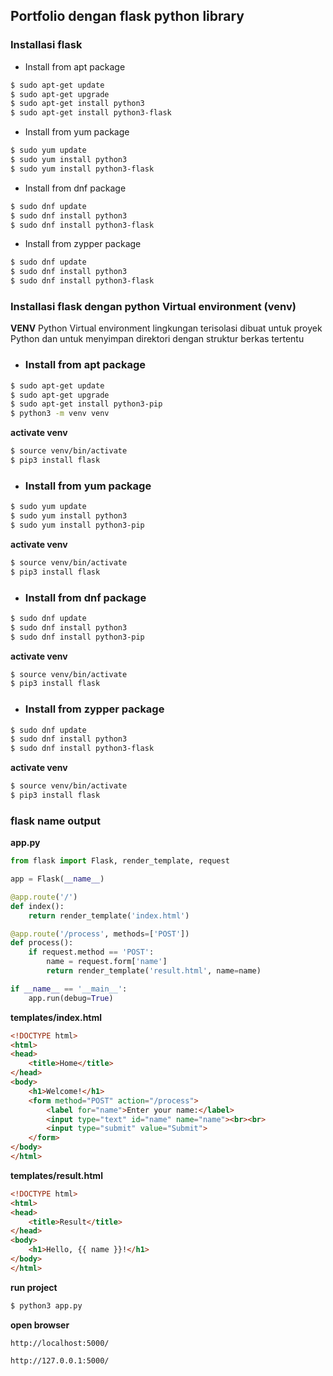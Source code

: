## Portfolio dengan flask python library
### Installasi flask
- Install from apt package
```bash
$ sudo apt-get update
$ sudo apt-get upgrade
$ sudo apt-get install python3
$ sudo apt-get install python3-flask
```

- Install from yum package
```bash
$ sudo yum update
$ sudo yum install python3
$ sudo yum install python3-flask
```

- Install from dnf package
```bash
$ sudo dnf update
$ sudo dnf install python3
$ sudo dnf install python3-flask
```

- Install from zypper package
```bash
$ sudo dnf update
$ sudo dnf install python3
$ sudo dnf install python3-flask
```

### Installasi flask dengan python Virtual environment (venv)
**VENV** Python Virtual environment lingkungan terisolasi dibuat untuk proyek Python dan untuk menyimpan direktori dengan struktur berkas tertentu
- ### Install from apt package
```bash
$ sudo apt-get update
$ sudo apt-get upgrade
$ sudo apt-get install python3-pip
$ python3 -m venv venv
```
**activate venv**
```bash
$ source venv/bin/activate
$ pip3 install flask
```

- ### Install from yum package
```bash
$ sudo yum update
$ sudo yum install python3
$ sudo yum install python3-pip
```
**activate venv**
```bash
$ source venv/bin/activate
$ pip3 install flask
```


- ### Install from dnf package
```bash
$ sudo dnf update
$ sudo dnf install python3
$ sudo dnf install python3-pip
```
**activate venv**
```bash
$ source venv/bin/activate
$ pip3 install flask
```

- ### Install from zypper package
```bash
$ sudo dnf update
$ sudo dnf install python3
$ sudo dnf install python3-flask
```
**activate venv**
```bash
$ source venv/bin/activate
$ pip3 install flask
```

### flask name output
**app.py**
```python
from flask import Flask, render_template, request

app = Flask(__name__)

@app.route('/')
def index():
    return render_template('index.html')

@app.route('/process', methods=['POST'])
def process():
    if request.method == 'POST':
        name = request.form['name']
        return render_template('result.html', name=name)

if __name__ == '__main__':
    app.run(debug=True)
```

**templates/index.html**
```html
<!DOCTYPE html>
<html>
<head>
    <title>Home</title>
</head>
<body>
    <h1>Welcome!</h1>
    <form method="POST" action="/process">
        <label for="name">Enter your name:</label>
        <input type="text" id="name" name="name"><br><br>
        <input type="submit" value="Submit">
    </form>
</body>
</html>
```

**templates/result.html**
```html
<!DOCTYPE html>
<html>
<head>
    <title>Result</title>
</head>
<body>
    <h1>Hello, {{ name }}!</h1>
</body>
</html>
```

**run project**
```bash
$ python3 app.py
```
**open browser**
```
http://localhost:5000/
```
```
http://127.0.0.1:5000/
```
